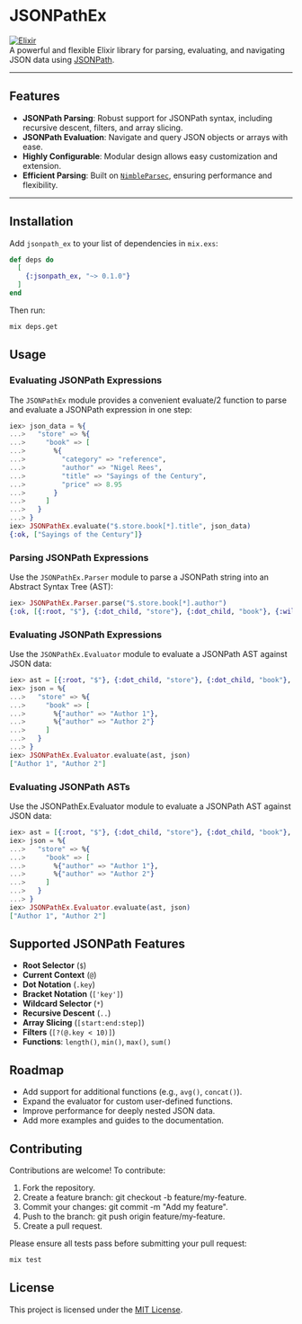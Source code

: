 # JSONPathEx

[![Elixir](https://img.shields.io/badge/elixir-~%3E%201.14-purple.svg)](https://elixir-lang.org/)  
A powerful and flexible Elixir library for parsing, evaluating, and navigating JSON data using [JSONPath](https://goessner.net/articles/JsonPath/).

---

## Features

- **JSONPath Parsing**: Robust support for JSONPath syntax, including recursive descent, filters, and array slicing.
- **JSONPath Evaluation**: Navigate and query JSON objects or arrays with ease.
- **Highly Configurable**: Modular design allows easy customization and extension.
- **Efficient Parsing**: Built on [`NimbleParsec`](https://hexdocs.pm/nimble_parsec), ensuring performance and flexibility.

---

## Installation

Add `jsonpath_ex` to your list of dependencies in `mix.exs`:

```elixir
def deps do
  [
    {:jsonpath_ex, "~> 0.1.0"}
  ]
end
```

Then run:

```bash
mix deps.get
```

## Usage

### Evaluating JSONPath Expressions

The `JSONPathEx` module provides a convenient evaluate/2 function to parse and evaluate a JSONPath expression in one step:

```elixir
iex> json_data = %{
...>   "store" => %{
...>     "book" => [
...>       %{
...>         "category" => "reference",
...>         "author" => "Nigel Rees",
...>         "title" => "Sayings of the Century",
...>         "price" => 8.95
...>       }
...>     ]
...>   }
...> }
iex> JSONPathEx.evaluate("$.store.book[*].title", json_data)
{:ok, ["Sayings of the Century"]}
```

### Parsing JSONPath Expressions

Use the `JSONPathEx.Parser` module to parse a JSONPath string into an Abstract Syntax Tree (AST):

```elixir
iex> JSONPathEx.Parser.parse("$.store.book[*].author")
{:ok, [{:root, "$"}, {:dot_child, "store"}, {:dot_child, "book"}, {:wildcard, "*"}, {:dot_child, "author"}]}
```

### Evaluating JSONPath Expressions

Use the `JSONPathEx.Evaluator` module to evaluate a JSONPath AST against JSON data:

```elixir
iex> ast = [{:root, "$"}, {:dot_child, "store"}, {:dot_child, "book"}, {:wildcard, "*"}, {:dot_child, "author"}]
iex> json = %{
...>   "store" => %{
...>     "book" => [
...>       %{"author" => "Author 1"},
...>       %{"author" => "Author 2"}
...>     ]
...>   }
...> }
iex> JSONPathEx.Evaluator.evaluate(ast, json)
["Author 1", "Author 2"]
```

### Evaluating JSONPath ASTs

Use the JSONPathEx.Evaluator module to evaluate a JSONPath AST against JSON data:

```elixir
iex> ast = [{:root, "$"}, {:dot_child, "store"}, {:dot_child, "book"}, {:wildcard, "*"}, {:dot_child, "author"}]
iex> json = %{
...>   "store" => %{
...>     "book" => [
...>       %{"author" => "Author 1"},
...>       %{"author" => "Author 2"}
...>     ]
...>   }
...> }
iex> JSONPathEx.Evaluator.evaluate(ast, json)
["Author 1", "Author 2"]
```

## Supported JSONPath Features

- **Root Selector** (`$`)
- **Current Context** (`@`)
- **Dot Notation** (`.key`)
- **Bracket Notation** (`['key']`)
- **Wildcard Selector** (`*`)
- **Recursive Descent** (`..`)
- **Array Slicing** (`[start:end:step]`)
- **Filters** (`[?(@.key < 10)]`)
- **Functions**: `length()`, `min()`, `max()`, `sum()`

## Roadmap

* Add support for additional functions (e.g., `avg()`, `concat()`).
* Expand the evaluator for custom user-defined functions.
* Improve performance for deeply nested JSON data.
* Add more examples and guides to the documentation.

## Contributing

Contributions are welcome! To contribute:

1. Fork the repository.
2. Create a feature branch: git checkout -b feature/my-feature.
3. Commit your changes: git commit -m "Add my feature".
4. Push to the branch: git push origin feature/my-feature.
5. Create a pull request.

Please ensure all tests pass before submitting your pull request:

```bash
mix test
```

## License

This project is licensed under the [MIT License](LICENSE).